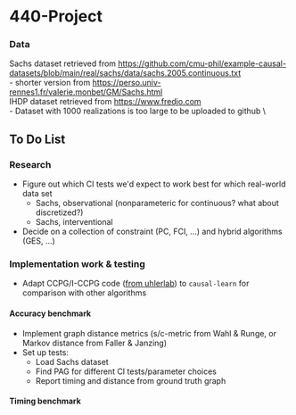 # 440-Project

### Data
Sachs dataset retrieved from https://github.com/cmu-phil/example-causal-datasets/blob/main/real/sachs/data/sachs.2005.continuous.txt \
    - shorter version from https://perso.univ-rennes1.fr/valerie.monbet/GM/Sachs.html \
IHDP dataset retrieved from https://www.fredjo.com \
    - Dataset with 1000 realizations is too large to be uploaded to github \

## To Do List

### Research

- Figure out which CI tests we'd expect to work best for which real-world data set
    - Sachs, observational (nonparameteric for continuous? what about discretized?)
    - Sachs, interventional
- Decide on a collection of constraint (PC, FCI, ...) and hybrid algorithms (GES, ...)

### Implementation work & testing

- Adapt CCPG/I-CCPG code ([from uhlerlab](https://github.com/uhlerlab/CCPG)) to `causal-learn` for comparison with other algorithms

#### Accuracy benchmark
- Implement graph distance metrics (s/c-metric from Wahl & Runge, or Markov distance from Faller & Janzing)
- Set up tests:
    - Load Sachs dataset
    - Find PAG for different CI tests/parameter choices
    - Report timing and distance from ground truth graph

#### Timing benchmark
